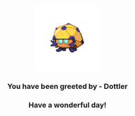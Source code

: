 <p align="center">
    <img src="https://raw.githubusercontent.com/PokeAPI/sprites/master/sprites/pokemon/825.png" width="150" height="150">
</p>
<h3 align="center">You have been greeted by - <b>Dottler</b></h3>
<h3 align="center">Have a wonderful day!</h3>
